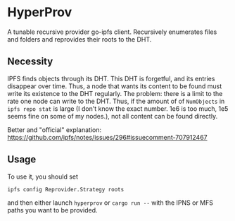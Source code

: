 # HyperProv

A tunable recursive provider go-ipfs client. Recursively enumerates files and folders and reprovides their roots to the DHT.

## Necessity
IPFS finds objects through its DHT. This DHT is forgetful, and its entries disappear over time.
Thus, a node that wants its content to be found must write its existence to the DHT regularly.
The problem: there is a limit to the rate one node can write to the DHT.
Thus, if the amount of of `NumObjects` in `ipfs repo stat` is large (I don't know the exact number. 1e6 is too much, 1e5 seems fine on some of my nodes.), not all content can be found directly.

Better and "official" explanation: https://github.com/ipfs/notes/issues/296#issuecomment-707912467

## Usage
To use it, you should set
```bash
ipfs config Reprovider.Strategy roots
```
and then either launch `hyperprov` or `cargo run --` with the IPNS or MFS paths you want to be provided.
